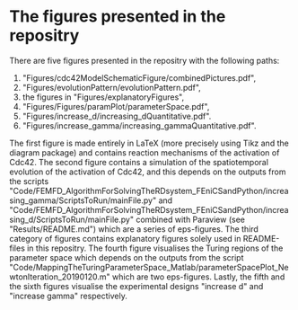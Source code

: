 # The figures presented in the repositry

There are five figures presented in the repositry with the following paths: 

1. "Figures/cdc42ModelSchematicFigure/combinedPictures.pdf",
2. "Figures/evolutionPattern/evolutionPattern.pdf",
3. the figures in "Figures/explanatoryFigures",
4. "Figures/Figures/paramPlot/parameterSpace.pdf",
5. "Figures/increase\_d/increasing\_dQuantitative.pdf".
6. "Figures/increase\_gamma/increasing\_gammaQuantitative.pdf".

The first figure is made entirely in LaTeX (more precisely using Tikz and the diagram package) and contains reaction mechanisms of the activation of Cdc42. The second figure contains a simulation of the spatiotemporal evolution of the activation of Cdc42, and this depends on the outputs from the scripts "Code/FEMFD\_AlgorithmForSolvingTheRDsystem\_FEniCSandPython/increasing\_gamma/ScriptsToRun/mainFile.py" and "Code/FEMFD\_AlgorithmForSolvingTheRDsystem\_FEniCSandPython/increasing\_d/ScriptsToRun/mainFile.py" combined with Paraview (see "Results/README.md") which are a series of eps-figures. The third category of figures contains explanatory figures solely used in README-files in this repositry. The fourth figure visualises the Turing regions of the parameter space which depends on the outputs from the script "Code/MappingTheTuringParameterSpace\_Matlab/parameterSpacePlot\_NewtonIteration\_20190120.m" which are two eps-figures. Lastly, the fifth and the sixth figures visualise the experimental designs "increase d" and "increase gamma" respectively.  
